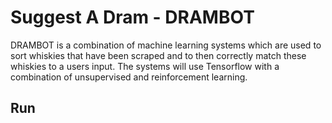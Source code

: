 # Suggest A Dram - DRAMBOT

DRAMBOT is a combination of machine learning systems which are used to sort whiskies that have been scraped and to then correctly match these whiskies to a users input.
The systems will use Tensorflow with a combination of unsupervised and reinforcement learning.

## Run